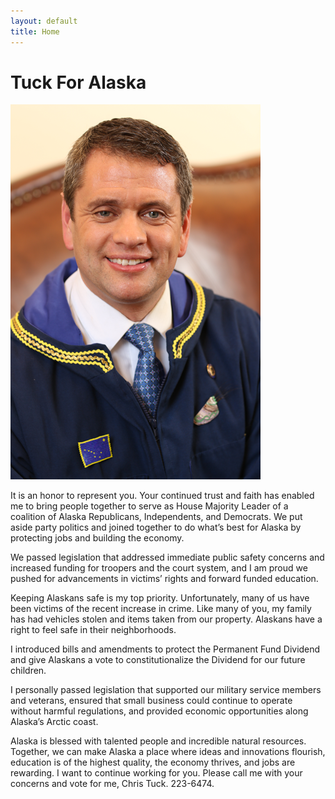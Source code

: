 ```yaml
---
layout: default
title: Home
---
```

<h1>Tuck For Alaska</h1>

<img class="headshot" src="assets/images/headshot-small.png">

It is an honor to represent you. Your continued trust and faith has enabled me to bring people together
to serve as House Majority Leader of a coalition of Alaska Republicans, Independents, and Democrats.
We put aside party politics and joined together to do what’s best for Alaska by protecting jobs and
building the economy.

We passed legislation that addressed immediate public safety concerns and increased funding for
troopers and the court system, and I am proud we pushed for advancements in victims’ rights and
forward funded education.

Keeping Alaskans safe is my top priority. Unfortunately, many of us have been victims of the recent
increase in crime. Like many of you, my family has had vehicles stolen and items taken from our
property. Alaskans have a right to feel safe in their neighborhoods.

I introduced bills and amendments to protect the Permanent Fund Dividend and give Alaskans a vote to
constitutionalize the Dividend for our future children.

I personally passed legislation that supported our military service members and veterans, ensured that
small business could continue to operate without harmful regulations, and provided economic
opportunities along Alaska’s Arctic coast.

Alaska is blessed with talented people and incredible natural resources. Together, we can make Alaska a
place where ideas and innovations flourish, education is of the highest quality, the economy thrives, and
jobs are rewarding. I want to continue working for you. Please call me with your concerns and vote for
me, Chris Tuck. 223-6474.